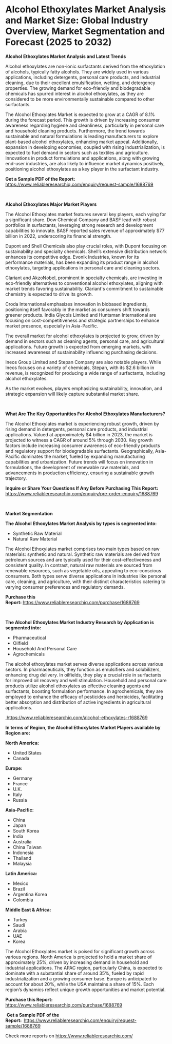 <p><h1>Alcohol Ethoxylates Market Analysis and Market Size: Global Industry Overview, Market Segmentation and Forecast (2025 to 2032)</h1></p><p><strong>Alcohol Ethoxylates Market Analysis and Latest Trends</strong></p>
<p><p>Alcohol ethoxylates are non-ionic surfactants derived from the ethoxylation of alcohols, typically fatty alcohols. They are widely used in various applications, including detergents, personal care products, and industrial cleaning, due to their excellent emulsification, wetting, and detergency properties. The growing demand for eco-friendly and biodegradable chemicals has spurred interest in alcohol ethoxylates, as they are considered to be more environmentally sustainable compared to other surfactants.</p><p>The Alcohol Ethoxylates Market is expected to grow at a CAGR of 8.1% during the forecast period. This growth is driven by increasing consumer awareness regarding hygiene and cleanliness, particularly in personal care and household cleaning products. Furthermore, the trend towards sustainable and natural formulations is leading manufacturers to explore plant-based alcohol ethoxylates, enhancing market appeal. Additionally, expansion in developing economies, coupled with rising industrialization, is expected to fuel demand in sectors such as textiles and agriculture. Innovations in product formulations and applications, along with growing end-user industries, are also likely to influence market dynamics positively, positioning alcohol ethoxylates as a key player in the surfactant industry.</p></p>
<p><strong>Get a Sample PDF of the Report:&nbsp;</strong> <a href="https://www.reliableresearchiq.com/enquiry/request-sample/1688769?utm_campaign=2449&utm_medium=2&utm_source=Github&utm_content=ia&utm_term=01042025&utm_id=alcohol-ethoxylates">https://www.reliableresearchiq.com/enquiry/request-sample/1688769</a></p>
<p>&nbsp;</p>
<p><strong>Alcohol Ethoxylates Major Market Players</strong></p>
<p><p>The Alcohol Ethoxylates market features several key players, each vying for a significant share. Dow Chemical Company and BASF lead with robust portfolios in surfactants, leveraging strong research and development capabilities to innovate. BASF reported sales revenue of approximately $77 billion in 2022, underscoring its financial strength.</p><p>Dupont and Shell Chemicals also play crucial roles, with Dupont focusing on sustainability and specialty chemicals. Shell’s extensive distribution network enhances its competitive edge. Evonik Industries, known for its performance materials, has been expanding its product range in alcohol ethoxylates, targeting applications in personal care and cleaning sectors.</p><p>Clariant and AkzoNobel, prominent in specialty chemicals, are investing in eco-friendly alternatives to conventional alcohol ethoxylates, aligning with market trends favoring sustainability. Clariant's commitment to sustainable chemistry is expected to drive its growth.</p><p>Croda International emphasizes innovation in biobased ingredients, positioning itself favorably in the market as consumers shift towards greener products. India Glycols Limited and Huntsman International are focusing on cost-competitiveness and strategic partnerships to enhance market presence, especially in Asia-Pacific.</p><p>The overall market for alcohol ethoxylates is projected to grow, driven by demand in sectors such as cleaning agents, personal care, and agricultural applications. Future growth is expected from emerging markets, with increased awareness of sustainability influencing purchasing decisions.</p><p>Ineos Group Limited and Stepan Company are also notable players. While Ineos focuses on a variety of chemicals, Stepan, with its $2.6 billion in revenue, is recognized for producing a wide range of surfactants, including alcohol ethoxylates.</p><p>As the market evolves, players emphasizing sustainability, innovation, and strategic expansion will likely capture substantial market share.</p></p>
<p>&nbsp;</p>
<p><strong>What Are The Key Opportunities For Alcohol Ethoxylates Manufacturers?</strong></p>
<p><p>The Alcohol Ethoxylates market is experiencing robust growth, driven by rising demand in detergents, personal care products, and industrial applications. Valued at approximately $4 billion in 2023, the market is projected to witness a CAGR of around 5% through 2030. Key growth factors include increasing consumer awareness of eco-friendly products and regulatory support for biodegradable surfactants. Geographically, Asia-Pacific dominates the market, fueled by expanding manufacturing capabilities and urbanization. Future trends will focus on innovation in formulations, the development of renewable raw materials, and advancements in production efficiency, ensuring a sustainable growth trajectory.</p></p>
<p><strong>Inquire or Share Your Questions If Any Before Purchasing This Report:</strong> <a href="https://www.reliableresearchiq.com/enquiry/pre-order-enquiry/1688769?utm_campaign=2449&utm_medium=2&utm_source=Github&utm_content=ia&utm_term=01042025&utm_id=alcohol-ethoxylates">https://www.reliableresearchiq.com/enquiry/pre-order-enquiry/1688769</a></p>
<p>&nbsp;</p>
<p><strong>Market Segmentation</strong></p>
<p><strong>The Alcohol Ethoxylates Market Analysis by types is segmented into:</strong></p>
<p><ul><li>Synthetic Raw Material</li><li>Natural Raw Material</li></ul></p>
<p><p>The Alcohol Ethoxylates market comprises two main types based on raw materials: synthetic and natural. Synthetic raw materials are derived from petroleum sources and are typically used for their cost-effectiveness and consistent quality. In contrast, natural raw materials are sourced from renewable resources, such as vegetable oils, appealing to eco-conscious consumers. Both types serve diverse applications in industries like personal care, cleaning, and agriculture, with their distinct characteristics catering to varying consumer preferences and regulatory demands.</p></p>
<p><strong>Purchase this Report:&nbsp;</strong><a href="https://www.reliableresearchiq.com/purchase/1688769?utm_campaign=2449&utm_medium=2&utm_source=Github&utm_content=ia&utm_term=01042025&utm_id=alcohol-ethoxylates">https://www.reliableresearchiq.com/purchase/1688769</a></p>
<p>&nbsp;</p>
<p><strong>The Alcohol Ethoxylates Market Industry Research by Application is segmented into:</strong></p>
<p><ul><li>Pharmaceutical</li><li>Oilfield</li><li>Household And Personal Care</li><li>Agrochemicals</li></ul></p>
<p><p>The alcohol ethoxylates market serves diverse applications across various sectors. In pharmaceuticals, they function as emulsifiers and solubilizers, enhancing drug delivery. In oilfields, they play a crucial role in surfactants for improved oil recovery and well stimulation. Household and personal care products utilize alcohol ethoxylates as effective cleaning agents and surfactants, boosting formulation performance. In agrochemicals, they are employed to enhance the efficacy of pesticides and herbicides, facilitating better absorption and distribution of active ingredients in agricultural applications.</p></p>
<p><a href="https://www.reliableresearchiq.com/alcohol-ethoxylates-r1688769?utm_campaign=2449&utm_medium=2&utm_source=Github&utm_content=ia&utm_term=01042025&utm_id=alcohol-ethoxylates">&nbsp;https://www.reliableresearchiq.com/alcohol-ethoxylates-r1688769</a></p>
<p><strong>In terms of Region, the Alcohol Ethoxylates Market Players available by Region are:</strong></p>
<p>
    <p> <strong> North America: </strong>
        <ul>
            <li>United States</li>
            <li>Canada</li>
        </ul>
        </p> 
    <p> <strong> Europe: </strong>
        <ul>
            <li>Germany</li>
            <li>France</li>
            <li>U.K.</li>
            <li>Italy</li>
            <li>Russia</li>
        </ul>
        </p> 
    <p> <strong> Asia-Pacific: </strong>
        <ul>
            <li>China</li>
            <li>Japan</li>
            <li>South Korea</li>
            <li>India</li>
            <li>Australia</li>
            <li>China Taiwan</li>
            <li>Indonesia</li>
            <li>Thailand</li>
            <li>Malaysia</li>
        </ul>
        </p> 
    <p> <strong> Latin America: </strong>
        <ul>
            <li>Mexico</li>
            <li>Brazil</li>
            <li>Argentina Korea</li>
            <li>Colombia</li>
        </ul>
        </p> 
    <p> <strong> Middle East & Africa: </strong>
        <ul>
            <li>Turkey</li>
            <li>Saudi</li>
            <li>Arabia</li>
            <li>UAE</li>
            <li>Korea</li>
        </ul>
    </p>
    </p>
<p><p>The Alcohol Ethoxylates market is poised for significant growth across various regions. North America is projected to hold a market share of approximately 25%, driven by increasing demand in household and industrial applications. The APAC region, particularly China, is expected to dominate with a substantial share of around 35%, fueled by rapid industrialization and a growing consumer base. Europe is anticipated to account for about 20%, while the USA maintains a share of 15%. Each region’s dynamics reflect unique growth opportunities and market potential.</p></p>
<p><strong>Purchase this Report: </strong><a href="https://www.reliableresearchiq.com/purchase/1688769?utm_campaign=2449&utm_medium=2&utm_source=Github&utm_content=ia&utm_term=01042025&utm_id=alcohol-ethoxylates">https://www.reliableresearchiq.com/purchase/1688769</a></p>
<p>&nbsp;<strong>Get a Sample PDF of the Report:&nbsp;&nbsp;</strong><a href="https://www.reliableresearchiq.com/enquiry/request-sample/1688769?utm_campaign=2449&utm_medium=2&utm_source=Github&utm_content=ia&utm_term=01042025&utm_id=alcohol-ethoxylates">https://www.reliableresearchiq.com/enquiry/request-sample/1688769</a></p>
<p><strong></strong></p>
<p>Check more reports on <a href="https://www.reliableresearchiq.com/?utm_campaign=2449&utm_medium=2&utm_source=Github&utm_content=ia&utm_term=01042025&utm_id=alcohol-ethoxylates">https://www.reliableresearchiq.com/</a></p>